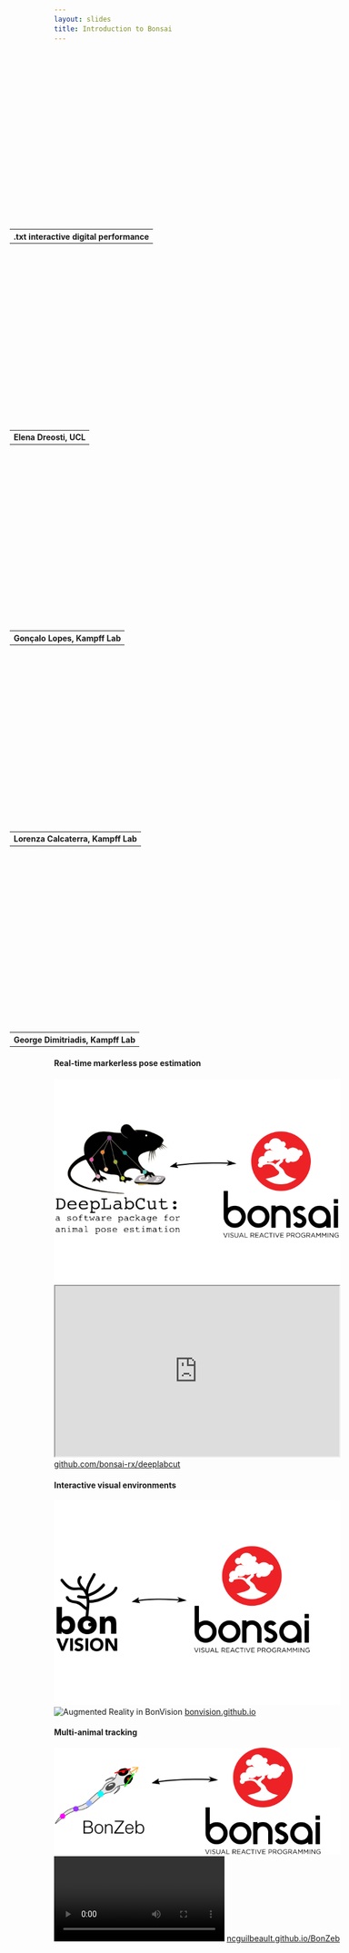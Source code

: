 ```yaml
---
layout: slides
title: Introduction to Bonsai
---
```


<section data-markdown data-separator="^\n---\n$" data-separator-vertical="^\n--\n$">
<script type="text/template">

![Bonsai](./assets/images/bonsai-lettering.svg)

### Introduction to Bonsai

<table style="width: 100%;">
  <tr>
    <th style="vertical-align: middle; width: 33%; height: 100px; padding-left: 100px">
      <img alt="NeuroGEARS" src="./assets/images/neurogears.svg"/>
    </th>
    <th style="vertical-align: middle; width: 33%; height: 100px; align: center">
      <img alt="NeuroGEARS" src="./assets/images/neuronautas.svg"/>
    </th>
    <th style="vertical-align: middle; width: 33%; height: 100px; align: right">
      <img alt="Neuronautas" src="./assets/images/cf.png"/>
    </th>
  </tr>
</table>

---

### Neuroscience needs makers & hackers

On the nature of systems neuroscience tools:

* Accessible
<!-- .element: class="fragment" data-fragment-index="1" -->
<!-- Accessible both in the sense that everyone can use... (so many walks of life in neuroscience) -->
<!-- ... but also in the sense that they can be understood. (using a tool with understanding is transformative) -->
* Forward-thinking
<!-- .element: class="fragment" data-fragment-index="2" -->
<!--  We want our tools to push the bar of what we can measure... (vastly underpowered tools) -->
<!--  ... but equally importantly we want them to challenge and surprise us. (surprise is the basis of discovery) -->
* Versatile
<!-- .element: class="fragment" data-fragment-index="3" -->
<!--  We need to combine tools in all sorts of ways... (crazy neuro experiments) -->
<!--  ... but also be inclusive to modifications and new demands -->

---

![Devices compatible with Bonsai](./assets/images/devices.jpg)

---

![Applications in Neuroscience](./assets/images/bonsai-applications.svg)

</script>
</section>

<!-- Raw HTML for embedded iframe backgrounds -->
<section data-background="#000000">
    <section data-background-iframe="https://www.youtube.com/embed/jKB0d9vsfgA?controls=0&amp;enablejsapi=1&amp;autoplay=1&amp;loop=1&amp;start=108&amp;playlist=jKB0d9vsfgA&amp;showinfo=0&amp;rel=0&amp;html5=1">
      <table style="height: 20%; margin-top: 65%; margin-left: -78px;">
        <tr><th>.txt interactive digital performance</th></tr>
      </table>
    </section>
    <section data-background-iframe="https://www.youtube.com/embed/4q9mFkZ3J_g?controls=0&amp;enablejsapi=1&amp;autoplay=1&amp;loop=1&amp;playlist=4q9mFkZ3J_g&amp;showinfo=0&amp;rel=0&amp;html5=1">
      <table style="height: 20%; margin-top: 65%; margin-left: -78px;">
        <tr><th>Elena Dreosti, UCL</th></tr>
      </table>
    </section>
    <section data-background-iframe="https://www.youtube.com/embed/wwU6TzUJxNU?controls=0&amp;enablejsapi=1&amp;autoplay=1&amp;loop=1&amp;playlist=wwU6TzUJxNU&amp;showinfo=0&amp;rel=0&amp;html5=1">
      <table style="height: 20%; margin-top: 65%; margin-left: -78px;">
        <tr><th>Gonçalo Lopes, Kampff Lab</th></tr>
      </table>
    </section>
    <section data-background-iframe="https://www.youtube.com/embed/qXqAXgXJPmo?controls=0&amp;enablejsapi=1&amp;autoplay=1&amp;showinfo=0&amp;rel=0&amp;html5=1">
      <table style="height: 20%; margin-top: 65%; margin-left: -78px;">
        <tr><th>Lorenza Calcaterra, Kampff Lab</th></tr>
      </table>
    </section>
    <section data-background-iframe="https://www.youtube.com/embed/mJDV07ptQFk?start=40&amp;controls=0&amp;enablejsapi=1&amp;autoplay=1&amp;showinfo=0&amp;rel=0&amp;html5=1">
      <table style="height: 20%; margin-top: 65%; margin-left: -78px;">
        <tr><th>George Dimitriadis, Kampff Lab</th></tr>
      </table>
    </section>
</section>

<section data-markdown data-separator="^\n---\n$" data-separator-vertical="^\n--\n$">
<script type="text/template">

![Bonsai Ecosystem](./assets/images/bonsai-packages.svg)

</script>
</section>

<!-- Raw HTML for embedded iframe backgrounds -->
<section>
  <section>
    <h4>Real-time markerless pose estimation</h4>
    <img src="./assets/images/bonsai-dlc.svg" alt="Bonsai-DeepLabCut" />
    <iframe src="https://www.youtube.com/embed/0aachcS0CUY?controls=0&amp;enablejsapi=1&amp;autoplay=1&amp;loop=1&amp;playlist=0aachcS0CUY&amp;showinfo=0&amp;rel=0&amp;html5=1" width="500px" height="300px"></iframe>
    <a href="https://github.com/bonsai-rx/deeplabcut/">github.com/bonsai-rx/deeplabcut</a>
  </section>
  <section>
    <h4>Interactive visual environments</h4>
    <img src="./assets/images/bonsai-bonvision.svg" alt="BonVision" />
    <img src="https://bonvision.github.io/assets/Images/Demos/DemoAR_v3.gif" width="50%" alt="Augmented Reality in BonVision" />
    <a href="https://bonvision.github.io/">bonvision.github.io</a>
  </section>
  <section>
    <h4>Multi-animal tracking</h4>
    <img src="./assets/images/bonsai-bonzeb.svg" alt="BonZeb" />
    <video data-autoplay src="https://github.com/ncguilbeault/BonZeb/raw/master/Videos/Supplemental%20Video%203%20-%20Multi%20Animal%20OMR.mp4"></video>
    <a href="https://ncguilbeault.github.io/BonZeb/">ncguilbeault.github.io/BonZeb</a>
  </section>
</section>

<section data-markdown data-separator="^\n---\n$" data-separator-vertical="^\n--\n$">
<script type="text/template">

![Bonsai workflow editor](./assets/images/editor.jpg)

---

<!-- .element: data-transition="default none" -->
#### A metaphor for observable sequences

<img alt="Nasa twitter account" src="./assets/images/nasatwitter.jpg" width="400"/>

--

<!-- .element: data-transition="none" -->
#### A metaphor for observable sequences

<img alt="Webcam twitter account" src="./assets/images/webcamtwitter.jpg" width="400"/>

---

<!-- .element: data-transition="default none" -->
![Workflow](./assets/images/cameracapture.svg)
<!-- .element: style="display: inline-block; vertical-align: middle;" -->
![Marble diagram](./assets/images/framepicker-marblecanvas.svg)
<!-- .element: style="display: inline-block; vertical-align: middle;" -->

--

<!-- .element: data-transition="default none" -->
![Workflow](./assets/images/graycam.svg)
<!-- .element: style="display: inline-block; vertical-align: middle;" -->
![Marble diagram](./assets/images/graycam-marble.svg)
<!-- .element: class="fragment" style="display: inline-block; vertical-align: middle;" -->

--

<!-- .element: data-transition="default none" -->
![Workflow](./assets/images/framepicker-key.svg)
<!-- .element: style="display: inline-block; vertical-align: middle;" -->
![Marble diagram](./assets/images/framepicker-marblecanvas.svg)
<!-- .element: style="display: inline-block; vertical-align: middle;" -->

--

<!-- .element: data-transition="default none" -->
![Workflow](./assets/images/framepicker-capture.svg)
<!-- .element: style="display: inline-block; vertical-align: middle;" -->
![Marble diagram](./assets/images/cameracapture-marble.svg)
<!-- .element: style="display: inline-block; vertical-align: middle;" -->

--

<!-- .element: data-transition="none" -->
![Workflow](./assets/images/framepicker-grayscale.svg)
<!-- .element: style="display: inline-block; vertical-align: middle;" -->
![Marble diagram](./assets/images/grayscalefile.svg)
<!-- .element: style="display: inline-block; vertical-align: middle;" -->

--

<!-- .element: data-transition="none" -->
![Workflow](./assets/images/framepicker-grayscale.svg)
<!-- .element: style="display: inline-block; vertical-align: middle;" -->
![Marble diagram](./assets/images/grayscaletransform.svg)
<!-- .element: style="display: inline-block; vertical-align: middle;" -->

--

<!-- .element: data-transition="none" -->
![Workflow](./assets/images/framepicker-sample.svg)
<!-- .element: style="display: inline-block; vertical-align: middle;" -->
![Marble diagram](./assets/images/grayscalesample.svg)
<!-- .element: style="display: inline-block; vertical-align: middle;" -->

--

<!-- .element: data-transition="none" -->
![Workflow](./assets/images/framepicker-saveimage.svg)
<!-- .element: style="display: inline-block; vertical-align: middle;" -->
![Marble diagram](./assets/images/saveimage.svg)
<!-- .element: style="display: inline-block; vertical-align: middle;" -->

--

<!-- .element: data-transition="none" -->
![Workflow](./assets/images/framepicker-saveimage.svg)
<!-- .element: style="display: inline-block; vertical-align: middle;" -->
![Marble diagram](./assets/images/saveimagesink.svg)
<!-- .element: style="display: inline-block; vertical-align: middle;" -->

--

<!-- .element: data-transition="none" -->
![Workflow](./assets/images/framepicker-key.svg)
<!-- .element: style="display: inline-block; vertical-align: middle;" -->
![Marble diagram](./assets/images/framepicker-marblecanvas.svg)
<!-- .element: style="display: inline-block; vertical-align: middle;" -->

--

<!-- .element: data-transition="none" -->
![Workflow](./assets/images/framepicker.svg)
<!-- .element: style="display: inline-block; vertical-align: middle;" -->
![Marble diagram](./assets/images/conditionkey.svg)
<!-- .element: class="fragment" style="display: inline-block; vertical-align: middle;" -->

---

<!-- .element: data-transition="default none" -->
##### Operator Categories

![Operator categories](./assets/images/categories-simple.svg)
<!-- .element: style="padding: 30px; display: inline-block; vertical-align: middle;" -->

--

<!-- .element: data-transition="none" -->
##### Operator Categories

![Operator categories](./assets/images/categories.svg)
<!-- .element: style="padding: 30px; display: inline-block; vertical-align: middle;" -->

---

###### Skip

![Skip](./assets/images/skip.svg)

---

###### Take

![Take](./assets/images/take.svg)

---

###### SkipUntil

![SkipUntil](./assets/images/skipuntil.svg)

---

###### TakeUntil

![TakeUntil](./assets/images/takeuntil.svg)

---

###### Delay

![Delay](./assets/images/delay.svg)

---

###### DelaySubscription / SubscribeWhen

![DelaySubscription](./assets/images/delaysubscription.svg)

---

###### Repeat

![Delay](./assets/images/repeat.svg)

---

###### Zip

![Zip](./assets/images/zip.svg)

---

###### CombineLatest

![CombineLatest](./assets/images/combinelatest.svg)

---

###### WithLatestFrom

![WithLatestFrom](./assets/images/withlatestfrom.svg)

</script>
</section>

<section data-markdown data-separator="^\n---\n$" data-separator-vertical="^\n--\n$">
<script type="text/template">

![Bonsai](./assets/images/bonsai-lettering.svg)

### Questions?
[neuronautas.github.io/intro-bonsai](https://neuronautas.github.io/intro-bonsai)
<table style="width: 100%;">
  <tr>
    <th style="vertical-align: middle; width: 33%; height: 100px; padding-left: 100px">
      <img alt="NeuroGEARS" src="./assets/images/neurogears.svg"/>
    </th>
    <th style="vertical-align: middle; width: 33%; height: 100px; align: center">
      <img alt="NeuroGEARS" src="./assets/images/neuronautas.svg"/>
    </th>
    <th style="vertical-align: middle; width: 33%; height: 100px; align: right">
      <img alt="Neuronautas" src="./assets/images/cf.png"/>
    </th>
  </tr>
</table>

</script>
</section>